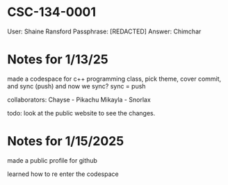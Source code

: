 # CSC-134-0001
User: Shaine Ransford
Passphrase: [REDACTED]
Answer: Chimchar

# Notes for 1/13/25
made a codespace for c++ programming class, pick theme, cover commit, and sync (push)
and now we sync?
sync = push

collaborators: 
Chayse - Pikachu
Mikayla - Snorlax

todo: look at the public website to see the changes.

# Notes for 1/15/2025
made a public profile for github

learned how to re enter the codespace


